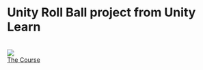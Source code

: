 <h1>Unity Roll Ball project from Unity Learn</h1>
<br>
<img src="https://github.com/user-attachments/assets/9fd1db38-0040-4e51-ba70-83672317e5e0" />
<br>
<a href="https://learn.unity.com/course/roll-a-ball/tutorial/setting-up-the-game">The Course</a>
